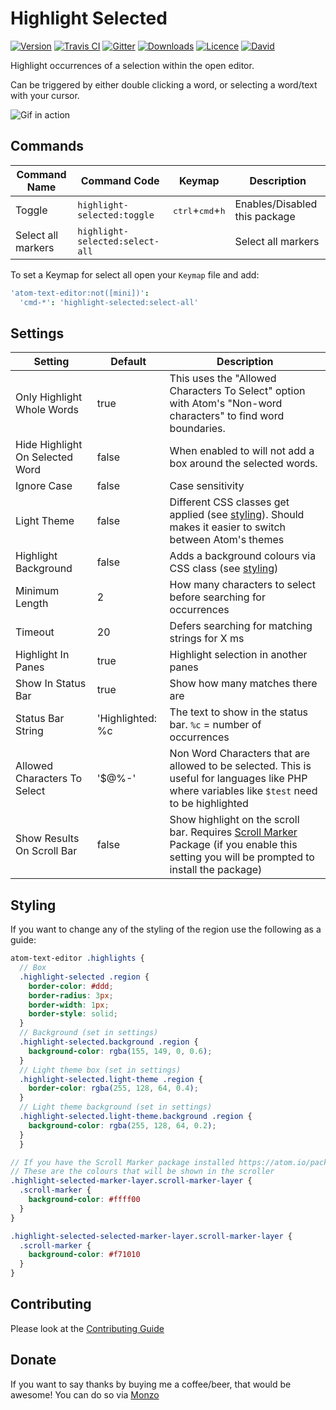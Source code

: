 # Highlight Selected

[![Version](https://img.shields.io/apm/v/highlight-selected.svg?style=flat-square)](https://atom.io/packages/highlight-selected)
[![Travis CI](https://img.shields.io/travis/richrace/highlight-selected.svg?style=flat-square)](https://travis-ci.org/richrace/highlight-selected)
[![Gitter](https://img.shields.io/badge/chat-Gitter-ff69b4.svg?style=flat-square)](https://gitter.im/richrace/highlight-selected)
[![Downloads](https://img.shields.io/apm/dm/highlight-selected.svg?style=flat-square)](https://atom.io/packages/highlight-selected)
[![Licence](https://img.shields.io/apm/l/highlight-selected.svg?style=flat-square)](https://atom.io/packages/highlight-selected)
[![David](https://img.shields.io/david/richrace/highlight-selected.svg?style=flat-square)](https://david-dm.org/richrace/highlight-selected)


Highlight occurrences of a selection within the open editor.

Can be triggered by either double clicking a word, or selecting a word/text with your cursor.

![Gif in action](http://i.imgur.com/C5FnzzQ.gif)

## Commands

|Command Name|Command Code|Keymap|Description|
|---|---|---|---|
|Toggle|`highlight-selected:toggle`|<kbd>ctrl</kbd>+<kbd>cmd</kbd>+<kbd>h</kbd>|Enables/Disabled this package|
|Select all markers|`highlight-selected:select-all`||Select all markers|

To set a Keymap for select all open your `Keymap` file and add:
```coffeescript
'atom-text-editor:not([mini])':
  'cmd-*': 'highlight-selected:select-all'
```


## Settings

|Setting|Default|Description|
|---|---|---|
|Only Highlight Whole Words|true|This uses the "Allowed Characters To Select" option with Atom's "Non-word characters" to find word boundaries.|
|Hide Highlight On Selected Word|false|When enabled to will not add a box around the selected words.|
|Ignore Case|false|Case sensitivity|
|Light Theme|false|Different CSS classes get applied (see [styling](#styling)). Should makes it easier to switch between Atom's themes|
|Highlight Background|false|Adds a background colours via CSS class (see [styling](#styling))|
|Minimum Length|2|How many characters to select before searching for occurrences|
|Timeout|20|Defers searching for matching strings for X ms|
|Highlight In Panes|true|Highlight selection in another panes|
|Show In Status Bar|true|Show how many matches there are|
|Status Bar String|'Highlighted: %c|The text to show in the status bar. `%c` = number of occurrences|
|Allowed Characters To Select|'$@%-'|Non Word Characters that are allowed to be selected. This is useful for languages like PHP where variables like `$test` need to be highlighted|
|Show Results On Scroll Bar|false|Show highlight on the scroll bar. Requires [Scroll Marker](https://atom.io/packages/scroll-marker) Package (if you enable this setting you will be prompted to install the package)|

## Styling

If you want to change any of the styling of the region use the following as a guide:

```scss
atom-text-editor .highlights {
  // Box
  .highlight-selected .region {
    border-color: #ddd;
    border-radius: 3px;
    border-width: 1px;
    border-style: solid;
  }
  // Background (set in settings)
  .highlight-selected.background .region {
    background-color: rgba(155, 149, 0, 0.6);
  }
  // Light theme box (set in settings)
  .highlight-selected.light-theme .region {
    border-color: rgba(255, 128, 64, 0.4);
  }
  // Light theme background (set in settings)
  .highlight-selected.light-theme.background .region {
    background-color: rgba(255, 128, 64, 0.2);
  }
  }

// If you have the Scroll Marker package installed https://atom.io/packages/scroll-marker
// These are the colours that will be shown in the scroller
.highlight-selected-marker-layer.scroll-marker-layer {
  .scroll-marker {
    background-color: #ffff00
  }
}

.highlight-selected-selected-marker-layer.scroll-marker-layer {
  .scroll-marker {
    background-color: #f71010
  }
}
```

## Contributing

Please look at the [Contributing Guide](https://github.com/richrace/highlight-selected/blob/master/CONTRIBUTING.md)

## Donate

If you want to say thanks by buying me a coffee/beer, that would be awesome! You can do so via [Monzo](https://monzo.me/richrace/3.00?d=For%20a%20coffee,%20thanks%20for%20Highlight%20Selected!%20%F0%9F%8E%89%20%E2%98%95%EF%B8%8F)
